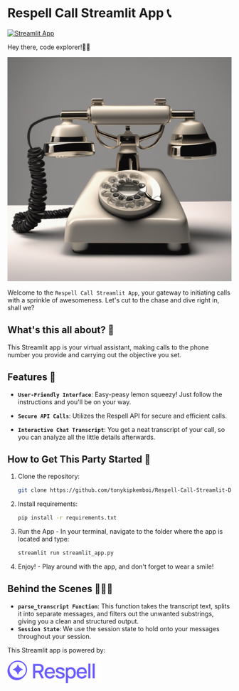 # Respell Call Streamlit App 📞

[![Streamlit App](https://static.streamlit.io/badges/streamlit_badge_black_white.svg)](https://respellcall.streamlit.app/)

Hey there, code explorer!👋🏾

![Conversation Catalyst](assets/phone.png)

Welcome to the `Respell Call Streamlit App`, your gateway to initiating calls with a sprinkle of awesomeness. Let's cut to the chase and dive right in, shall we?

## What's this all about? 🤔

This Streamlit app is your virtual assistant, making calls to the phone number you provide and carrying out the objective you set.

## Features 🫠

- **`User-Friendly Interface`**: Easy-peasy lemon squeezy! Just follow the instructions and you'll be on your way.

- **`Secure API Calls`**: Utilizes the Respell API for secure and efficient calls.

- **`Interactive Chat Transcript`**: You get a neat transcript of your call, so you can analyze all the little details afterwards.

## How to Get This Party Started 🎉

1. Clone the repository:

   ```bash
   git clone https://github.com/tonykipkemboi/Respell-Call-Streamlit-Demo.git
   ```

2. Install requirements:

   ```bash
   pip install -r requirements.txt
   ```

3. Run the App - In your terminal, navigate to the folder where the app is located and type:

   ```bash
   streamlit run streamlit_app.py
   ```

4. Enjoy! - Play around with the app, and don't forget to wear a smile!

## Behind the Scenes 🧙🏽‍♂️

- **`parse_transcript Function`**: This function takes the transcript text, splits it into separate messages, and filters out the unwanted substrings, giving you a clean and structured output.
- **`Session State`**: We use the session state to hold onto your messages throughout your session.

This Streamlit app is powered by:

[![Conversation Catalyst](assets/respell_logo.svg)](https://www.respell.ai/)
